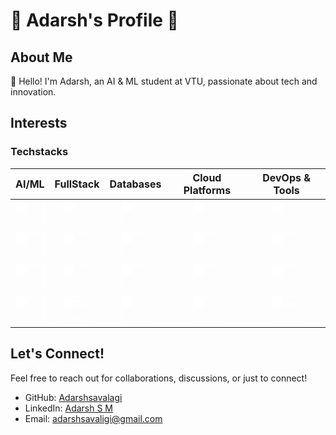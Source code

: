 
# 🌟 Adarsh's Profile 🌟

## About Me

👋 Hello! I'm Adarsh, an AI & ML student at VTU, passionate about tech and innovation.

## Interests

### Techstacks
| **AI/ML** | **FullStack** | **Databases** | **Cloud Platforms** | **DevOps & Tools** |
|:---------:|:-------------:|:-------------:|:-------------------:|:------------------:|
|<img src="https://simpleicons.org/icons/tensorflow.svg" style="filter: brightness(0) invert(1);" width="45" height="45">|<img src="https://simpleicons.org/icons/react.svg" style="filter: brightness(0) invert(1);" width="45" height="45">|<img src="https://simpleicons.org/icons/mongodb.svg" style="filter: brightness(0) invert(1);" width="45" height="45">|<img src="https://simpleicons.org/icons/microsoftazure.svg" style="filter: brightness(0) invert(1);" width="45" height="45">|<img src="https://simpleicons.org/icons/githubactions.svg" style="filter: brightness(0) invert(1);" width="45" height="45">|
|<img src="https://simpleicons.org/icons/keras.svg" style="filter: brightness(0) invert(1);" width="45" height="45">|<img src="https://simpleicons.org/icons/nextdotjs.svg" style="filter: brightness(0) invert(1);" width="45" height="45">|<img src="https://simpleicons.org/icons/postgresql.svg" style="filter: brightness(0) invert(1);" width="45" height="45">|<img src="https://simpleicons.org/icons/amazonaws.svg" style="filter: brightness(0) invert(1);" width="45" height="45">|<img src="https://simpleicons.org/icons/kubernetes.svg" style="filter: brightness(0) invert(1);" width="45" height="45">|
|<img src="https://simpleicons.org/icons/pytorch.svg" style="filter: brightness(0) invert(1);" width="45" height="45">|<img src="https://simpleicons.org/icons/flutter.svg" style="filter: brightness(0) invert(1);" width="45" height="45">|<img src="https://simpleicons.org/icons/mysql.svg" style="filter: brightness(0) invert(1);" width="45" height="45">|<img src="https://simpleicons.org/icons/googlecloud.svg" style="filter: brightness(0) invert(1);" width="45" height="45">|<img src="https://simpleicons.org/icons/docker.svg" style="filter: brightness(0) invert(1);" width="45" height="45">|
|<img src="https://simpleicons.org/icons/scikitlearn.svg" style="filter: brightness(0) invert(1);" width="45" height="45">|<img src="https://simpleicons.org/icons/razorpay.svg" title='Razorpay' style="filter: brightness(0) invert(1);" width="45" height="45">|<img src='https://simpleicons.org/icons/firebase.svg'  style="filter: brightness(0) invert(1);" width="45" height="45"> |<img src="https://simpleicons.org/icons/hostinger.svg" style="filter: brightness(0) invert(1);" width="45" height="45">|<img src="https://simpleicons.org/icons/git.svg" style="filter: brightness(0) invert(1);" width="45" height="45" title='git'>|

## Let's Connect!

Feel free to reach out for collaborations, discussions, or just to connect!

- GitHub: [Adarshsavalagi](https://github.com/AdarshSavalagi)
- LinkedIn: [Adarsh S M](https://www.linkedin.com/in/adarsh-s-m-59304a286)
- Email: [adarshsavaligi@gmail.com](mailto:adarshsavaligi@gmail.com)

